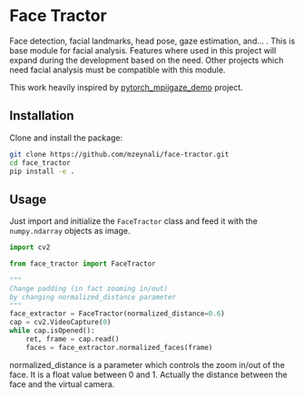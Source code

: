 # Face Tractor

Face detection, facial landmarks, head pose, gaze estimation, and... .
This is base module for facial analysis. Features where used in this project will expand during the development based on the need.  Other projects which need facial analysis must be compatible with this module.


This work heavily inspired by [pytorch_mpiigaze_demo](https://github.com/hysts/pytorch_mpiigaze_demo) project.

## Installation
Clone and install the package:
```bash
git clone https://github.com/mzeynali/face-tractor.git
cd face_tractor
pip install -e .
```


## Usage

Just import and initialize the `FaceTractor` class and feed it with the `numpy.ndarray` objects as image.

```python
import cv2

from face_tractor import FaceTractor

"""
Change padding (in fact zooming in/out)
by changing normalized_distance parameter
"""
face_extractor = FaceTractor(normalized_distance=0.6)
cap = cv2.VideoCapture(0)
while cap.isOpened():
    ret, frame = cap.read()
    faces = face_extractor.normalized_faces(frame)
```

normalized_distance is a parameter which controls the zoom in/out of the face. It is a float value between 0 and 1. Actually the distance between the face and the virtual camera.